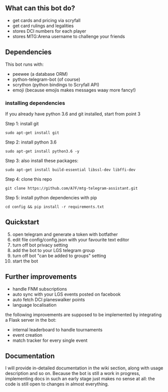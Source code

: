 ## What can this bot do?
- get cards and pricing via scryfall
- get card rulings and legalities
- stores DCI numbers for each player
- stores MTG:Arena username to challenge your friends

## Dependencies
This bot runs with:

- peewee (a database ORM)
- python-telegram-bot (of course)
- scrython (python bindings to Scryfall API)
- emoji (because emojis makes messages waay more fancy!)

### installing dependencies
If you already have python 3.6 and git installed, start from point 3

Step 1: install git 

`sudo apt-get install git`

Step 2: install python 3.6

`sudo apt-get install python3.6 -y`

Step 3: also install these packages:

`sudo apt-get install build-essential libssl-dev libffi-dev`

Step 4: clone this repo 

`git clone https://github.com/A7F/mtg-telegram-assistant.git`

Step 5: install python dependencies with pip

`cd config && pip install -r requirements.txt`

## Quickstart
5. open telegram and generate a token with botfather 
6. edit file config/config.json with your favourite text editor
7. turn off bot privacy setting
8. add the bot to your LGS telegram group
9. turn off bot "can be added to groups" setting
10. start the bot

## Further improvements
- handle FNM subscriptions
- auto sync with your LGS events posted on facebook
- auto fetch DCI planeswalker points
- language localisation

the following improvements are supposed to be implemented by integrating a Flask server in the bot:

- internal leaderboard to handle tournaments
- event creation
- match tracker for every single event

## Documentation
I will provide in-detailed documentation in the wiki section, along with usage description and so on.
Because the bot is still a work in progress, implementing docs in such an early stage just makes no sense at all: the code
is still open to changes in almost everything. 
